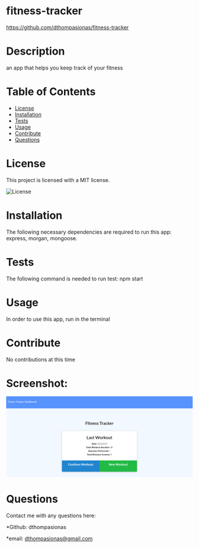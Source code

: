 # fitness-tracker 

https://github.com/dthompasionas/fitness-tracker

# Description
an app that helps you keep track of your fitness

# Table of Contents
* [License](#license) 
* [Installation](#installation)
* [Tests](#tests)
* [Usage](#usage)
* [Contribute](#contribute)
* [Questions](#questions)

# License 
This project is licensed with a MIT license.

![License](https://img.shields.io/badge/License-MIT-blue.svg)

# Installation
The following necessary dependencies are required to run this app: express, morgan, mongoose. 

# Tests
The following command is needed to run test: npm start

# Usage
In order to use this app, run in the terminal

# Contribute
No contributions at this time

# Screenshot:
![](./public/images/screenshot.png)

# Questions
Contact me with any questions here:

*Github: dthompasionas

*email: dthompasionas@gmail.com 
